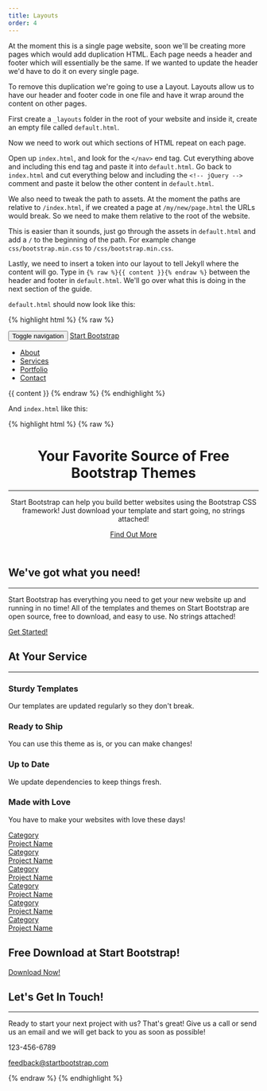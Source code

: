 ```yaml
---
title: Layouts
order: 4
---
```

At the moment this is a single page website, soon we'll be creating more pages which would add duplication HTML. Each page needs a header and footer which will essentially be the same. If we wanted to update the header we'd have to do it on every single page.

To remove this duplication we're going to use a Layout. Layouts allow us to have our header and footer code in one file and have it wrap around the content on other pages.

First create a `_layouts` folder in the root of your website and inside it, create an empty file called `default.html`.

Now we need to work out which sections of HTML repeat on each page.

Open up `index.html`, and look for the `</nav>` end tag. Cut everything above and including this end tag and paste it into `default.html`. Go back to `index.html` and cut everything below and including the `<!-- jQuery -->` comment and paste it below the other content in `default.html`.

We also need to tweak the path to assets. At the moment the paths are relative to `/index.html`, if we created a page at `/my/new/page.html` the URLs would break. So we need to make them relative to the root of the website. 

This is easier than it sounds, just go through the assets in `default.html` and add a `/` to the beginning of the path. For example change `css/bootstrap.min.css` to `/css/bootstrap.min.css`.

Lastly, we need to insert a token into our layout to tell Jekyll where the content will go. Type in `{% raw %}{{ content }}{% endraw %}` between the header and footer in `default.html`. We'll go over what this is doing in the next section of the guide.

`default.html` should now look like this:

{% highlight html %}
{% raw %}
<!DOCTYPE html>
<html lang="en">
  <head>
    <meta charset="utf-8">
    <meta http-equiv="X-UA-Compatible" content="IE=edge">
    <meta name="viewport" content="width=device-width, initial-scale=1">
    <meta name="description" content="">
    <meta name="author" content="">
    <title>Creative - Start Bootstrap Theme</title>
    <!-- Bootstrap Core CSS -->
    <link rel="stylesheet" href="/css/bootstrap.min.css" type="text/css">
    <!-- Custom Fonts -->
    <link href="http://fonts.googleapis.com/css?family=Open+Sans:300italic,400italic,600italic,700italic,800italic,400,300,600,700,800" rel="stylesheet" type="text/css">
    <link href="http://fonts.googleapis.com/css?family=Merriweather:400,300,300italic,400italic,700,700italic,900,900italic" rel="stylesheet" type="text/css">
    <link rel="stylesheet" href="/font-awesome/css/font-awesome.min.css" type="text/css">
    <!-- Plugin CSS -->
    <link rel="stylesheet" href="/css/animate.min.css" type="text/css">
    <!-- Custom CSS -->
    <link rel="stylesheet" href="/css/creative.css" type="text/css">
    <!-- HTML5 Shim and Respond.js IE8 support of HTML5 elements and media queries -->
    <!-- WARNING: Respond.js doesn't work if you view the page via file:// -->
    <!--[if lt IE 9]>
    <script src="https://oss.maxcdn.com/libs/html5shiv/3.7.0/html5shiv.js"></script>
    <script src="https://oss.maxcdn.com/libs/respond.js/1.4.2/respond.min.js"></script>
    <![endif]-->
  </head>
  <body id="page-top">
    <nav id="mainNav" class="navbar navbar-default navbar-fixed-top">
      <div class="container-fluid">
        <!-- Brand and toggle get grouped for better mobile display -->
        <div class="navbar-header">
          <button type="button" class="navbar-toggle collapsed" data-toggle="collapse" data-target="#bs-example-navbar-collapse-1">
          <span class="sr-only">Toggle navigation</span>
          <span class="icon-bar"></span>
          <span class="icon-bar"></span>
          <span class="icon-bar"></span>
          </button>
          <a class="navbar-brand page-scroll" href="#page-top">Start Bootstrap</a>
        </div>
        <!-- Collect the nav links, forms, and other content for toggling -->
        <div class="collapse navbar-collapse" id="bs-example-navbar-collapse-1">
          <ul class="nav navbar-nav navbar-right">
            <li>
              <a class="page-scroll" href="#about">About</a>
            </li>
            <li>
              <a class="page-scroll" href="#services">Services</a>
            </li>
            <li>
              <a class="page-scroll" href="#portfolio">Portfolio</a>
            </li>
            <li>
              <a class="page-scroll" href="#contact">Contact</a>
            </li>
          </ul>
        </div>
        <!-- /.navbar-collapse -->
      </div>
      <!-- /.container-fluid -->
    </nav>
    {{ content }}
    <!-- jQuery -->
    <script src="/js/jquery.js"></script>
    <!-- Bootstrap Core JavaScript -->
    <script src="/js/bootstrap.min.js"></script>
    <!-- Plugin JavaScript -->
    <script src="/js/jquery.easing.min.js"></script>
    <script src="/js/jquery.fittext.js"></script>
    <script src="/js/wow.min.js"></script>
    <!-- Custom Theme JavaScript -->
    <script src="/js/creative.js"></script>
  </body>
</html>
{% endraw %}
{% endhighlight %}

And `index.html` like this:

{% highlight html %}
{% raw %}
<header>
  <div class="header-content">
    <div class="header-content-inner">
      <h1>Your Favorite Source of Free Bootstrap Themes</h1>
      <hr>
      <p>Start Bootstrap can help you build better websites using the Bootstrap CSS framework! Just download your template and start going, no strings attached!</p>
      <a href="#about" class="btn btn-primary btn-xl page-scroll">Find Out More</a>
    </div>
  </div>
</header>
<section class="bg-primary" id="about">
  <div class="container">
    <div class="row">
      <div class="col-lg-8 col-lg-offset-2 text-center">
        <h2 class="section-heading">We've got what you need!</h2>
        <hr class="light">
        <p class="text-faded">Start Bootstrap has everything you need to get your new website up and running in no time! All of the templates and themes on Start Bootstrap are open source, free to download, and easy to use. No strings attached!</p>
        <a href="#" class="btn btn-default btn-xl">Get Started!</a>
      </div>
    </div>
  </div>
</section>
<section id="services">
  <div class="container">
    <div class="row">
      <div class="col-lg-12 text-center">
        <h2 class="section-heading">At Your Service</h2>
        <hr class="primary">
      </div>
    </div>
  </div>
  <div class="container">
    <div class="row">
      <div class="col-lg-3 col-md-6 text-center">
        <div class="service-box">
          <i class="fa fa-4x fa-diamond wow bounceIn text-primary"></i>
          <h3>Sturdy Templates</h3>
          <p class="text-muted">Our templates are updated regularly so they don't break.</p>
        </div>
      </div>
      <div class="col-lg-3 col-md-6 text-center">
        <div class="service-box">
          <i class="fa fa-4x fa-paper-plane wow bounceIn text-primary" data-wow-delay=".1s"></i>
          <h3>Ready to Ship</h3>
          <p class="text-muted">You can use this theme as is, or you can make changes!</p>
        </div>
      </div>
      <div class="col-lg-3 col-md-6 text-center">
        <div class="service-box">
          <i class="fa fa-4x fa-newspaper-o wow bounceIn text-primary" data-wow-delay=".2s"></i>
          <h3>Up to Date</h3>
          <p class="text-muted">We update dependencies to keep things fresh.</p>
        </div>
      </div>
      <div class="col-lg-3 col-md-6 text-center">
        <div class="service-box">
          <i class="fa fa-4x fa-heart wow bounceIn text-primary" data-wow-delay=".3s"></i>
          <h3>Made with Love</h3>
          <p class="text-muted">You have to make your websites with love these days!</p>
        </div>
      </div>
    </div>
  </div>
</section>
<section class="no-padding" id="portfolio">
  <div class="container-fluid">
    <div class="row no-gutter">
      <div class="col-lg-4 col-sm-6">
        <a href="#" class="portfolio-box">
          <img src="img/portfolio/1.jpg" class="img-responsive" alt="">
          <div class="portfolio-box-caption">
            <div class="portfolio-box-caption-content">
              <div class="project-category text-faded">
                Category
              </div>
              <div class="project-name">
                Project Name
              </div>
            </div>
          </div>
        </a>
      </div>
      <div class="col-lg-4 col-sm-6">
        <a href="#" class="portfolio-box">
          <img src="img/portfolio/2.jpg" class="img-responsive" alt="">
          <div class="portfolio-box-caption">
            <div class="portfolio-box-caption-content">
              <div class="project-category text-faded">
                Category
              </div>
              <div class="project-name">
                Project Name
              </div>
            </div>
          </div>
        </a>
      </div>
      <div class="col-lg-4 col-sm-6">
        <a href="#" class="portfolio-box">
          <img src="img/portfolio/3.jpg" class="img-responsive" alt="">
          <div class="portfolio-box-caption">
            <div class="portfolio-box-caption-content">
              <div class="project-category text-faded">
                Category
              </div>
              <div class="project-name">
                Project Name
              </div>
            </div>
          </div>
        </a>
      </div>
      <div class="col-lg-4 col-sm-6">
        <a href="#" class="portfolio-box">
          <img src="img/portfolio/4.jpg" class="img-responsive" alt="">
          <div class="portfolio-box-caption">
            <div class="portfolio-box-caption-content">
              <div class="project-category text-faded">
                Category
              </div>
              <div class="project-name">
                Project Name
              </div>
            </div>
          </div>
        </a>
      </div>
      <div class="col-lg-4 col-sm-6">
        <a href="#" class="portfolio-box">
          <img src="img/portfolio/5.jpg" class="img-responsive" alt="">
          <div class="portfolio-box-caption">
            <div class="portfolio-box-caption-content">
              <div class="project-category text-faded">
                Category
              </div>
              <div class="project-name">
                Project Name
              </div>
            </div>
          </div>
        </a>
      </div>
      <div class="col-lg-4 col-sm-6">
        <a href="#" class="portfolio-box">
          <img src="img/portfolio/6.jpg" class="img-responsive" alt="">
          <div class="portfolio-box-caption">
            <div class="portfolio-box-caption-content">
              <div class="project-category text-faded">
                Category
              </div>
              <div class="project-name">
                Project Name
              </div>
            </div>
          </div>
        </a>
      </div>
    </div>
  </div>
</section>
<aside class="bg-dark">
  <div class="container text-center">
    <div class="call-to-action">
      <h2>Free Download at Start Bootstrap!</h2>
      <a href="#" class="btn btn-default btn-xl wow tada">Download Now!</a>
    </div>
  </div>
</aside>
<section id="contact">
  <div class="container">
    <div class="row">
      <div class="col-lg-8 col-lg-offset-2 text-center">
        <h2 class="section-heading">Let's Get In Touch!</h2>
        <hr class="primary">
        <p>Ready to start your next project with us? That's great! Give us a call or send us an email and we will get back to you as soon as possible!</p>
      </div>
      <div class="col-lg-4 col-lg-offset-2 text-center">
        <i class="fa fa-phone fa-3x wow bounceIn"></i>
        <p>123-456-6789</p>
      </div>
      <div class="col-lg-4 text-center">
        <i class="fa fa-envelope-o fa-3x wow bounceIn" data-wow-delay=".1s"></i>
        <p><a href="mailto:your-email@your-domain.com">feedback@startbootstrap.com</a></p>
      </div>
    </div>
  </div>
</section>
{% endraw %}
{% endhighlight %}
